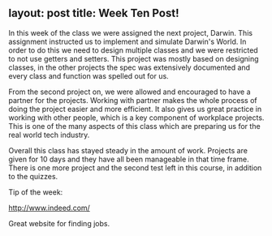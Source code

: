 layout: post
title: Week Ten Post!
---

In this week of the class we were assigned the next project, Darwin. This assignment instructed us to implement and
simulate Darwin's World. In order to do this we need to design multiple classes and we were restricted to not use
getters and setters. This project was mostly based on designing classes, in the other projects the spec was 
extensively documented and every class and function was spelled out for us. 

From the second project on, we were allowed and encouraged to have a partner for the projects. Working with partner 
makes the whole process of doing the project easier and more efficient. It also gives us great practice in working 
with other people, which is a key component of workplace projects. This is one of the many aspects of this class
which are preparing us for the real world tech industry. 

Overall this class has stayed steady in the amount of work. Projects are given for 10 days and they have all been 
manageable in that time frame. There is one more project and the second test left in this course, in addition to the 
quizzes.  

Tip of the week:

<a href="http://www.indeed.com/">http://www.indeed.com/</a>

Great website for finding jobs. 
